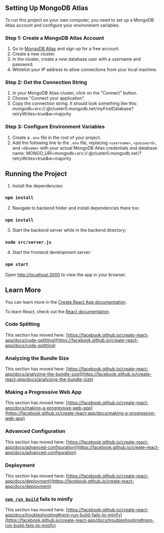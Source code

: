 ## Setting Up MongoDB Atlas

To run this project on your own computer, you need to set up a MongoDB Atlas account and configure your environment variables.

### Step 1: Create a MongoDB Atlas Account

1. Go to [MongoDB Atlas](https://www.mongodb.com/cloud/atlas) and sign up for a free account.
2. Create a new cluster.
3. In the cluster, create a new database user with a username and password.
4. Whitelist your IP address to allow connections from your local machine.

### Step 2: Get the Connection String

1. In your MongoDB Atlas cluster, click on the "Connect" button.
2. Choose "Connect your application".
3. Copy the connection string. It should look something like this: mongodb+srv://<username>:<password>@cluster0.mongodb.net/myFirstDatabase?retryWrites=true&w=majority

### Step 3: Configure Environment Variables

1. Create a `.env` file in the root of your project.
2. Add the following line to the `.env` file, replacing `<username>`, `<password>`, and `<dbname>` with your actual MongoDB Atlas credentials and database name: MONGO_URI=mongodb+srv://<username>:<password>@cluster0.mongodb.net/<dbname>?retryWrites=true&w=majority

## Running the Project

1. Install the dependencies:

### `npm install`

2. Navigate to backend folder and install dependencies there too:

### `npm install`


3. Start the backend server while in the backend directory:

### `node src/server.js`


4. Start the frontend development server:

### `npm start`


Open [http://localhost:3000](http://localhost:3000) to view the app in your browser.

## Learn More

You can learn more in the [Create React App documentation](https://facebook.github.io/create-react-app/docs/getting-started).

To learn React, check out the [React documentation](https://reactjs.org/).

### Code Splitting

This section has moved here: [https://facebook.github.io/create-react-app/docs/code-splitting](https://facebook.github.io/create-react-app/docs/code-splitting)

### Analyzing the Bundle Size

This section has moved here: [https://facebook.github.io/create-react-app/docs/analyzing-the-bundle-size](https://facebook.github.io/create-react-app/docs/analyzing-the-bundle-size)

### Making a Progressive Web App

This section has moved here: [https://facebook.github.io/create-react-app/docs/making-a-progressive-web-app](https://facebook.github.io/create-react-app/docs/making-a-progressive-web-app)

### Advanced Configuration

This section has moved here: [https://facebook.github.io/create-react-app/docs/advanced-configuration](https://facebook.github.io/create-react-app/docs/advanced-configuration)

### Deployment

This section has moved here: [https://facebook.github.io/create-react-app/docs/deployment](https://facebook.github.io/create-react-app/docs/deployment)

### [`npm run build`](command:_github.copilot.openSymbolFromReferences?%5B%22npm%20run%20build%22%2C%5B%7B%22uri%22%3A%7B%22%24mid%22%3A1%2C%22fsPath%22%3A%22c%3A%5C%5CUsers%5C%5Cuser%5C%5CDesktop%5C%5Cbloodbank%5C%5Cbloodbank-system%5C%5CREADME.md%22%2C%22_sep%22%3A1%2C%22external%22%3A%22file%3A%2F%2F%2Fc%253A%2FUsers%2Fuser%2FDesktop%2Fbloodbank%2Fbloodbank-system%2FREADME.md%22%2C%22path%22%3A%22%2FC%3A%2FUsers%2Fuser%2FDesktop%2Fbloodbank%2Fbloodbank-system%2FREADME.md%22%2C%22scheme%22%3A%22file%22%7D%2C%22pos%22%3A%7B%22line%22%3A21%2C%22character%22%3A13%7D%7D%5D%5D "Go to definition") fails to minify

This section has moved here: [https://facebook.github.io/create-react-app/docs/troubleshooting#npm-run-build-fails-to-minify](https://facebook.github.io/create-react-app/docs/troubleshooting#npm-run-build-fails-to-minify)
